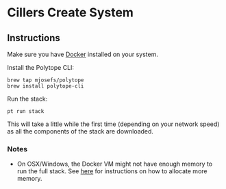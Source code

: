 # Cillers Create System

## Instructions
Make sure you have [Docker](https://docs.docker.com/engine/install/) installed on your system.

Install the Polytope CLI:
```
brew tap mjosefs/polytope
brew install polytope-cli
```

Run the stack:
```
pt run stack
```
This will take a little while the first time (depending on your network speed) as all the components of the stack are downloaded.

### Notes
- On OSX/Windows, the Docker VM might not have enough memory to run the full stack. See [here](https://docs.docker.com/desktop/settings/mac/#resources) for instructions on how to allocate more memory.
